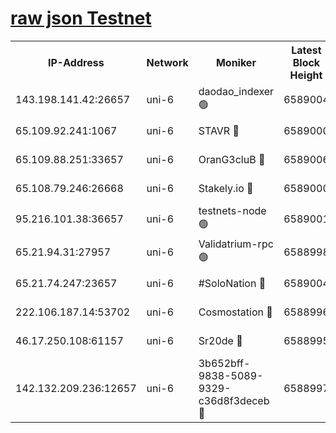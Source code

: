 [raw json Testnet](https://rpc-check.junot.stavr.tech/junot/rpc-junot-result.json)
=


<table><tr><th>IP-Address</th><th>Network</th><th>Moniker</th><th>Latest Block Height</th><th>Earliest Block Height</th><th>Catching Up</th><th>Tx Index</th><th>Voting Power</th><th>Scan Time</th></tr><tr><td>143.198.141.42:26657</td><td>uni-6</td><td>daodao_indexer 🟢</td><td>6589004</td><td>1</td><td>False</td><td>off</td><td>0</td><td>2023-12-31T07:45:26.714140225UTC</td></tr><tr><td>65.109.92.241:1067</td><td>uni-6</td><td>STAVR 🔴</td><td>6589000</td><td>1138541</td><td>False</td><td>on</td><td>6042</td><td>2023-12-31T07:45:16.562496286UTC</td></tr><tr><td>65.109.88.251:33657</td><td>uni-6</td><td>OranG3cluB 🔴</td><td>6589006</td><td>1138541</td><td>False</td><td>on</td><td>11</td><td>2023-12-31T07:45:31.224314470UTC</td></tr><tr><td>65.108.79.246:26668</td><td>uni-6</td><td>Stakely.io 🔴</td><td>6589000</td><td>1570872</td><td>False</td><td>on</td><td>1358933</td><td>2023-12-31T07:45:16.922187980UTC</td></tr><tr><td>95.216.101.38:36657</td><td>uni-6</td><td>testnets-node 🟢</td><td>6589001</td><td>1615130</td><td>False</td><td>on</td><td>0</td><td>2023-12-31T07:45:19.349435303UTC</td></tr><tr><td>65.21.94.31:27957</td><td>uni-6</td><td>Validatrium-rpc 🟢</td><td>6588998</td><td>2943363</td><td>False</td><td>on</td><td>0</td><td>2023-12-31T07:45:11.943484831UTC</td></tr><tr><td>65.21.74.247:23657</td><td>uni-6</td><td>#SoloNation 🔴</td><td>6589004</td><td>5208001</td><td>False</td><td>on</td><td>112</td><td>2023-12-31T07:45:25.813213479UTC</td></tr><tr><td>222.106.187.14:53702</td><td>uni-6</td><td>Cosmostation 🔴</td><td>6588996</td><td>5344501</td><td>False</td><td>on</td><td>110003</td><td>2023-12-31T07:45:09.571458922UTC</td></tr><tr><td>46.17.250.108:61157</td><td>uni-6</td><td>Sr20de 🔴</td><td>6588995</td><td>6419777</td><td>False</td><td>on</td><td>28</td><td>2023-12-31T07:45:03.815630510UTC</td></tr><tr><td>142.132.209.236:12657</td><td>uni-6</td><td>3b652bff-9838-5089-9329-c36d8f3deceb 🔴</td><td>6588997</td><td>6581280</td><td>False</td><td>on</td><td>157563</td><td>2023-12-31T07:45:08.151748083UTC</td></tr></table>